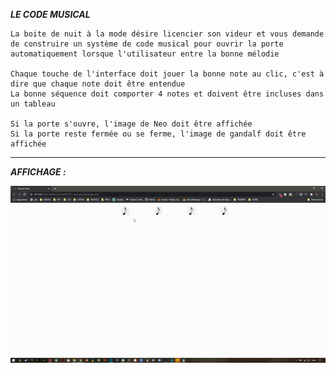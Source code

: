 **_LE CODE MUSICAL_**

    La boite de nuit à la mode désire licencier son videur et vous demande de construire un système de code musical pour ouvrir la porte automatiquement lorsque l'utilisateur entre la bonne mélodie

    Chaque touche de l'interface doit jouer la bonne note au clic, c'est à dire que chaque note doit être entendue
    La bonne séquence doit comporter 4 notes et doivent être incluses dans un tableau

    Si la porte s'ouvre, l'image de Neo doit être affichée
    Si la porte reste fermée ou se ferme, l'image de gandalf doit être affichée

---

**_AFFICHAGE :_**

<img src="./Musical-Code.gif">
